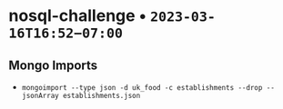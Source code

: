 # nosql-challenge • `2023-03-16T16:52−07:00`

## Mongo Imports
- `mongoimport --type json -d uk_food -c establishments --drop --jsonArray establishments.json`
